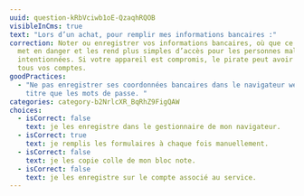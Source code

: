 ```yaml
---
uuid: question-kRbVciwb1oE-QzaqhRQOB
visibleInCms: true
text: "Lors d’un achat, pour remplir mes informations bancaires :"
correction: Noter ou enregistrer vos informations bancaires, où que ce soit, les
  met en danger et les rend plus simples d’accès pour les personnes mal
  intentionnées. Si votre appareil est compromis, le pirate peut avoir accès à
  tous vos comptes.
goodPractices:
  - "Ne pas enregistrer ses coordonnées bancaires dans le navigateur web au même
    titre que les mots de passe. "
categories: category-b2NrlcXR_BqRhZ9FigQAW
choices:
  - isCorrect: false
    text: je les enregistre dans le gestionnaire de mon navigateur.
  - isCorrect: true
    text: je remplis les formulaires à chaque fois manuellement.
  - isCorrect: false
    text: je les copie colle de mon bloc note.
  - isCorrect: false
    text: je les enregistre sur le compte associé au service.
---
```

